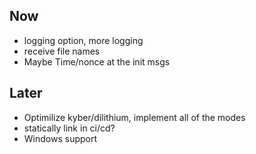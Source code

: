## Now

- logging option, more logging
- receive file names
- Maybe Time/nonce at the init msgs

## Later

- Optimilize kyber/dilithium, implement all of the modes
- statically link in ci/cd?
- Windows support
